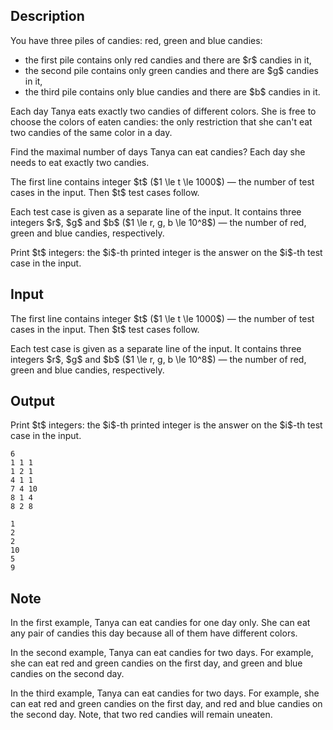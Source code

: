 ## Description

<div><p>You have three piles of candies: red, green and blue candies:</p><ul> <li> the first pile contains only red candies and there are $r$ candies in it, </li><li> the second pile contains only green candies and there are $g$ candies in it, </li><li> the third pile contains only blue candies and there are $b$ candies in it. </li></ul><p>Each day Tanya eats exactly two candies of different colors. She is free to choose the colors of eaten candies: the only restriction that she can't eat two candies of the same color in a day.</p><p>Find the maximal number of days Tanya can eat candies? Each day she needs to eat <span class="tex-font-style-bf">exactly</span> two candies.</p></div><div class="input-specification"><p>The first line contains integer $t$ ($1 \le t \le 1000$) — the number of test cases in the input. Then $t$ test cases follow.</p><p>Each test case is given as a separate line of the input. It contains three integers $r$, $g$ and $b$ ($1 \le r, g, b \le 10^8$) — the number of red, green and blue candies, respectively.</p></div><div class="output-specification"><p>Print $t$ integers: the $i$-th printed integer is the answer on the $i$-th test case in the input.</p></div>

## Input

<p>The first line contains integer $t$ ($1 \le t \le 1000$) — the number of test cases in the input. Then $t$ test cases follow.</p><p>Each test case is given as a separate line of the input. It contains three integers $r$, $g$ and $b$ ($1 \le r, g, b \le 10^8$) — the number of red, green and blue candies, respectively.</p>

## Output

<p>Print $t$ integers: the $i$-th printed integer is the answer on the $i$-th test case in the input.</p>





```input1
6
1 1 1
1 2 1
4 1 1
7 4 10
8 1 4
8 2 8
```




```output1
1
2
2
10
5
9
```



## Note

<p>In the first example, Tanya can eat candies for one day only. She can eat any pair of candies this day because all of them have different colors.</p><p>In the second example, Tanya can eat candies for two days. For example, she can eat red and green candies on the first day, and green and blue candies on the second day.</p><p>In the third example, Tanya can eat candies for two days. For example, she can eat red and green candies on the first day, and red and blue candies on the second day. Note, that two red candies will remain uneaten.</p>
